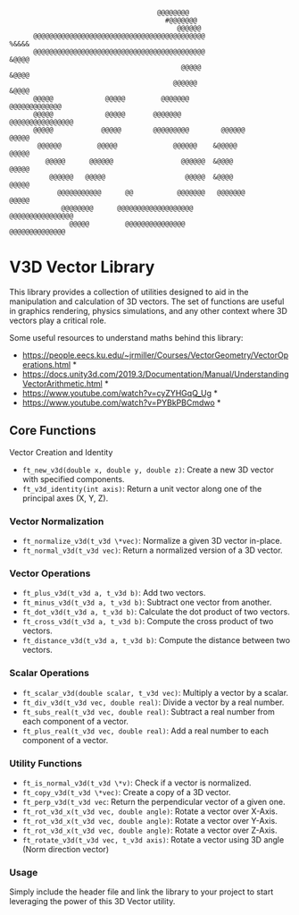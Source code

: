 ```                                                          
                                                                                
                                     @@@@@@@@                                    
                                       #@@@@@@@                                 
                                          @@@@@@                               
      @@@@@@@@@@@@@@@@@@@@@@@@@@@@@@@@@@@@@@@@@@@                 %&&&&         
      @@@@@@@@@@@@@@@@@@@@@@@@@@@@@@@@@@@@@@@@@@@                 &@@@@         
                                           @@@@@                  &@@@@         
                                         @@@@@@                   &@@@@         
      @@@@@             @@@@@         @@@@@@@             @@@@@@@@@@@@@         
      @@@@@             @@@@@       @@@@@@@            @@@@@@@@@@@@@@@@         
      @@@@@            @@@@@        @@@@@@@@@        @@@@@@       @@@@@         
       @@@@@@         @@@@@              @@@@@@    &@@@@@         @@@@@         
         @@@@@      @@@@@@                 @@@@@@  &@@@@          @@@@@         
          @@@@@@   @@@@@                    @@@@@  &@@@@          @@@@@         
            @@@@@@@@@@@      @@           @@@@@@@   @@@@@@@       @@@@@         
             @@@@@@@@      @@@@@@@@@@@@@@@@@@@         @@@@@@@@@@@@@@@@         
               @@@@@         @@@@@@@@@@@@@@@             @@@@@@@@@@@@@@         
```

# V3D Vector Library #
This library provides a collection of utilities designed to aid in the manipulation and calculation of 3D vectors. The set of functions are useful in graphics rendering, physics simulations, and any other context where 3D vectors play a critical role.

Some useful resources to understand maths behind this library:

* https://people.eecs.ku.edu/~jrmiller/Courses/VectorGeometry/VectorOperations.html *
* https://docs.unity3d.com/2019.3/Documentation/Manual/UnderstandingVectorArithmetic.html *
* https://www.youtube.com/watch?v=cyZYHGqQ_Ug *
* https://www.youtube.com/watch?v=PYBkPBCmdwo *

## Core Functions ##
Vector Creation and Identity

- `ft_new_v3d(double x, double y, double z)`: Create a new 3D vector with specified components.
- `ft_v3d_identity(int axis)`: Return a unit vector along one of the principal axes (X, Y, Z).

### Vector Normalization ###

- `ft_normalize_v3d(t_v3d \*vec)`: Normalize a given 3D vector in-place.
- `ft_normal_v3d(t_v3d vec)`: Return a normalized version of a 3D vector.

### Vector Operations ###

- `ft_plus_v3d(t_v3d a, t_v3d b)`: Add two vectors.
- `ft_minus_v3d(t_v3d a, t_v3d b)`: Subtract one vector from another.
- `ft_dot_v3d(t_v3d a, t_v3d b)`: Calculate the dot product of two vectors.
- `ft_cross_v3d(t_v3d a, t_v3d b)`: Compute the cross product of two vectors.
- `ft_distance_v3d(t_v3d a, t_v3d b)`: Compute the distance between two vectors.

### Scalar Operations ###

- `ft_scalar_v3d(double scalar, t_v3d vec)`: Multiply a vector by a scalar.
- `ft_div_v3d(t_v3d vec, double real)`: Divide a vector by a real number.
- `ft_subs_real(t_v3d vec, double real)`: Subtract a real number from each component of a vector.
- `ft_plus_real(t_v3d vec, double real)`: Add a real number to each component of a vector.

### Utility Functions ###

- `ft_is_normal_v3d(t_v3d \*v)`: Check if a vector is normalized.
- `ft_copy_v3d(t_v3d \*vec)`: Create a copy of a 3D vector.
- `ft_perp_v3d(t_v3d vec`: Return the perpendicular vector of a given one.
- `ft_rot_v3d_x(t_v3d vec, double angle)`: Rotate a vector over X-Axis.
- `ft_rot_v3d_x(t_v3d vec, double angle)`: Rotate a vector over Y-Axis.
- `ft_rot_v3d_x(t_v3d vec, double angle)`: Rotate a vector over Z-Axis.
- `ft_rotate_v3d(t_v3d vec, t_v3d axis)`: Rotate a vector using 3D angle (Norm direction vector)
### Usage ###
Simply include the header file and link the library to your project to start leveraging the power of this 3D Vector utility.